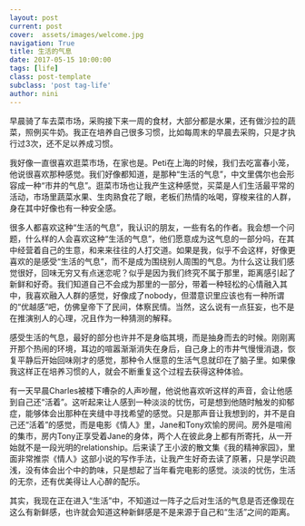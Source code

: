 ```yaml
---
layout: post
current: post
cover:  assets/images/welcome.jpg
navigation: True
title: 生活的气息
date: 2017-05-15 10:00:00
tags: [life]
class: post-template
subclass: 'post tag-life'
author: nini
---
```


早晨骑了车去菜市场，采购接下来一周的食材，大部分都是水果，还有做沙拉的蔬菜，照例买牛奶。我正在培养自己很多习惯，比如每周末的早晨去采购，只是才执行过3次，还不足以养成习惯。

我好像一直很喜欢逛菜市场，在家也是。Peti在上海的时候，我们去吃富春小笼，他说很喜欢那种感觉。我们好像都知道，是那种“生活的气息”，中文里偶尔也会形容成一种“市井的气息”。逛菜市场也让我产生这种感觉，买菜是人们生活最平常的活动，市场里蔬菜水果、生肉熟食花了眼，老板们热情的吆喝，穿梭来往的人群，身在其中好像也有一种安全感。

很多人都喜欢这种“生活的气息”，我认识的朋友，一些有名的作者。我会想一个问题，什么样的人会喜欢这种“生活的气息”，他们愿意成为这气息的一部分吗，在其中经营着自己的生意，和来来往往的人打交道。如果是我，似乎不会这样，好像更喜欢的是感受“生活的气息”，而不是成为围绕别人周围的气息。为什么这让我们感觉很好，回味无穷又有点迷恋呢？似乎是因为我们终究不属于那里，距离感引起了新鲜和好奇。我们知道自己不会成为那里的一部分，带着一种轻松的心情融入其中，我喜欢融入人群的感觉，好像成了nobody，但潜意识里应该也有一种所谓的“优越感”吧，仿佛皇帝下了民间，体察民情。当然，这么说有一点狂妄，也不是在推演别人的心理，况且作为一种猜测的解释。

感受生活的气息，最好的部分也许并不是身临其境，而是抽身而去的时候。刚刚离开那个热闹的环境，耳边的喧嚣渐渐消失在身后，自己身上的市井气慢慢消退，恢复平静后开始回味刚才的感觉，那种令人惬意的生活气息就印在了脑子里。如果像我这样正在培养习惯的人，就会不断重复这个过程去获得这种体验。

有一天早晨Charles被楼下嘈杂的人声吵醒，他说他喜欢听这样的声音，会让他感到自己还“活着”。这听起来让人感到一种淡淡的忧伤，可是想到他随时触发的抑郁症，能够体会出那种在夹缝中寻找希望的感觉。只是那声音让我想到的，并不是自己还“活着”的感觉，而是电影《情人》里，Jane和Tony欢愉的房间。房外是喧闹的集市，房内Tony正享受着Jane的身体，两个人在彼此身上都有所寄托，从一开始就不是一段光明的relationship。后来读了王小波的散文集《我的精神家园》，里面非常推崇《情人》这部小说的写作手法，让我产生好奇去读了原著，只是学识疏浅，没有体会出个中的韵味，只是想起了当年看完电影的感觉。淡淡的忧伤，生活的无奈，还有优美得让人心醉的配乐。

其实，我现在正在进入“生活”中，不知道过一阵子之后对生活的气息是否还像现在这么有新鲜感，也许就会知道这种新鲜感是不是来源于自己和“生活”之间的距离。